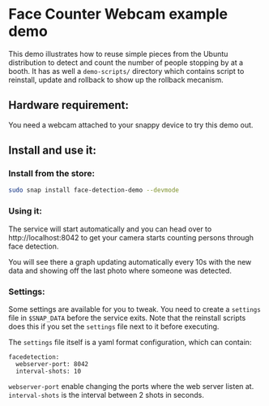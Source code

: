 # Face Counter Webcam example demo

This demo illustrates how to reuse simple pieces from the Ubuntu distribution to detect and count the number of people stopping
by at a booth. It has as well a `demo-scripts/` directory which contains script to reinstall, update and rollback to show up
the rollback mecanism.

## Hardware requirement:

You need a webcam attached to your snappy device to try this demo out.

## Install and use it:

### Install from the store:
```sh
sudo snap install face-detection-demo --devmode
```

### Using it:

The service will start automatically and you can head over to http://localhost:8042 to get your camera starts counting persons through face detection.

You will see there a graph updating automatically every 10s with the new data and showing off the last photo where someone was detected.

### Settings:

Some settings are available for you to tweak. You need to create a `settings` file in `$SNAP_DATA` before the service exits. Note that
the reinstall scripts does this if you set the `settings` file next to it before executing.

The `settings` file itself is a yaml format configuration, which can contain:
```
facedetection:
  webserver-port: 8042
  interval-shots: 10
```

`webserver-port` enable changing the ports where the web server listen at. `interval-shots` is the interval between 2 shots in seconds.
